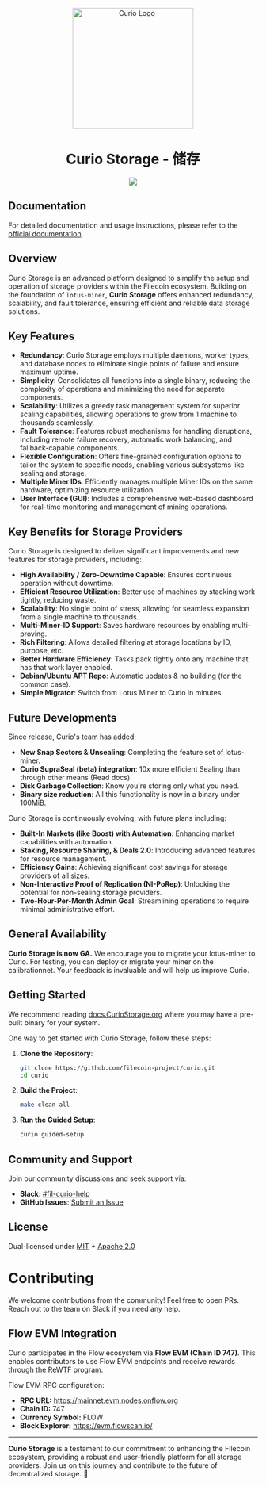 <p align="center">
  <a href="https://lotus.filecoin.io/storage-providers/curio/overview/" title="Curio Docs">
    <img src="https://github.com/filecoin-project/curio/assets/63351350/a42a9baf-9091-4d3e-bb4b-088765ed8727" alt="Curio Logo" width="244" />
  </a>
</p>

<h1 align="center">Curio Storage - 储存</h1>

<p align="center">
  <a href="https://goreportcard.com/report/github.com/filecoin-project/curio"><img src="https://goreportcard.com/badge/github.com/filecoin-project/curio" /></a>
  <br>
</p>

## Documentation

For detailed documentation and usage instructions, please refer to the [official documentation](https://docs.curiostorage.org/).

## Overview

Curio Storage is an advanced platform designed to simplify the setup and operation of storage providers within the Filecoin ecosystem. Building on the foundation of `lotus-miner`, **Curio Storage** offers enhanced redundancy, scalability, and fault tolerance, ensuring efficient and reliable data storage solutions.

## Key Features

- **Redundancy**: Curio Storage employs multiple daemons, worker types, and database nodes to eliminate single points of failure and ensure maximum uptime.
- **Simplicity**: Consolidates all functions into a single binary, reducing the complexity of operations and minimizing the need for separate components.
- **Scalability**: Utilizes a greedy task management system for superior scaling capabilities, allowing operations to grow from 1 machine to thousands seamlessly.
- **Fault Tolerance**: Features robust mechanisms for handling disruptions, including remote failure recovery, automatic work balancing, and fallback-capable components.
- **Flexible Configuration**: Offers fine-grained configuration options to tailor the system to specific needs, enabling various subsystems like sealing and storage.
- **Multiple Miner IDs**: Efficiently manages multiple Miner IDs on the same hardware, optimizing resource utilization.
- **User Interface (GUI)**: Includes a comprehensive web-based dashboard for real-time monitoring and management of mining operations.

## Key Benefits for Storage Providers

Curio Storage is designed to deliver significant improvements and new features for storage providers, including:

- **High Availability / Zero-Downtime Capable**: Ensures continuous operation without downtime.
- **Efficient Resource Utilization**: Better use of machines by stacking work tightly, reducing waste.
- **Scalability**: No single point of stress, allowing for seamless expansion from a single machine to thousands.
- **Multi-Miner-ID Support**: Saves hardware resources by enabling multi-proving.
- **Rich Filtering**: Allows detailed filtering at storage locations by ID, purpose, etc.
- **Better Hardware Efficiency**: Tasks pack tightly onto any machine that has that work layer enabled.
- **Debian/Ubuntu APT Repo**: Automatic updates & no building (for the common case).
- **Simple Migrator**: Switch from Lotus Miner to Curio in minutes.

## Future Developments

Since release, Curio's team has added:

- **New Snap Sectors & Unsealing**: Completing the feature set of lotus-miner.
- **Curio SupraSeal (beta) integration**: 10x more efficient Sealing than through other means (Read docs).
- **Disk Garbage Collection**: Know you're storing only what you need.
- **Binary size reduction**: All this functionality is now in a binary under 100MiB.


Curio Storage is continuously evolving, with future plans including:

- **Built-In Markets (like Boost) with Automation**: Enhancing market capabilities with automation.
- **Staking, Resource Sharing, & Deals 2.0**: Introducing advanced features for resource management.
- **Efficiency Gains**: Achieving significant cost savings for storage providers of all sizes.
- **Non-Interactive Proof of Replication (NI-PoRep)**: Unlocking the potential for non-sealing storage providers.
- **Two-Hour-Per-Month Admin Goal**: Streamlining operations to require minimal administrative effort.

## **General Availability**

**Curio Storage is now GA.** We encourage you to migrate your lotus-miner to Curio. For testing, you can deploy or migrate your miner on the calibrationnet. Your feedback is invaluable and will help us improve Curio.

## Getting Started

We recommend reading [docs.CurioStorage.org](https://docs.curiostorage.org/) where you may have a pre-built binary for your system.

One way to get started with Curio Storage, follow these steps:

1. **Clone the Repository**:
    ```sh
    git clone https://github.com/filecoin-project/curio.git
    cd curio
    ```

2. **Build the Project**:
    ```sh
    make clean all
    ```

3. **Run the Guided Setup**:
    ```sh
    curio guided-setup
    ```

## Community and Support

Join our community discussions and seek support via:

- **Slack**: [#fil-curio-help](https://filecoinproject.slack.com/archives/C06LF5YP8S3)
- **GitHub Issues**: [Submit an Issue](https://github.com/filecoin-project/curio/issues/new)

## License

Dual-licensed under [MIT](https://github.com/filecoin-project/curio/blob/master/LICENSE-MIT) + [Apache 2.0](https://github.com/filecoin-project/curio/blob/master/LICENSE-APACHE)

# Contributing

We welcome contributions from the community! Feel free to open PRs. Reach out to the team on Slack if you need any help.

## Flow EVM Integration

Curio participates in the Flow ecosystem via **Flow EVM (Chain ID 747)**.
This enables contributors to use Flow EVM endpoints and receive rewards through the ReWTF program.

Flow EVM RPC configuration:

- **RPC URL:** https://mainnet.evm.nodes.onflow.org
- **Chain ID:** 747
- **Currency Symbol:** FLOW
- **Block Explorer:** https://evm.flowscan.io/

---

**Curio Storage** is a testament to our commitment to enhancing the Filecoin ecosystem, providing a robust and user-friendly platform for all storage providers. Join us on this journey and contribute to the future of decentralized storage. 💙
